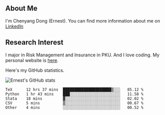 ## About Me

I'm Chenyang Dong (Ernest). You can find more information about me on [LinkedIn](https://www.linkedin.com/in/%E6%99%A8%E9%98%B3-%E8%91%A3-918ab41b4/)

## Research Interest

I major in Risk Management and Insurance in PKU. And I love coding. My personal website is [here](https://ernestdong.github.io).

Here's my GitHub statistics.

![Ernest's GitHub stats](https://github-readme-stats.vercel.app/api?username=ErnestDong&show_icons=true?count_private=true)

<!--START_SECTION:waka-->

```text
TeX      12 hrs 37 mins  █████████████████████▒░░░   85.12 %
Python   1 hr 43 mins    ███░░░░░░░░░░░░░░░░░░░░░░   11.58 %
Stata    18 mins         ▓░░░░░░░░░░░░░░░░░░░░░░░░   02.02 %
CSV      5 mins          ▒░░░░░░░░░░░░░░░░░░░░░░░░   00.67 %
Other    4 mins          ░░░░░░░░░░░░░░░░░░░░░░░░░   00.52 %
```

<!--END_SECTION:waka-->
